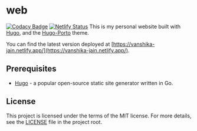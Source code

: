 # web

[![Codacy Badge](https://app.codacy.com/project/badge/Grade/20aeb1a662c3458493b6543773c88de9)](https://app.codacy.com/gh/hugo-porto/web/dashboard?utm_source=gh&utm_medium=referral&utm_content=&utm_campaign=Badge_grade)
[![Netlify Status](https://api.netlify.com/api/v1/badges/6a43610a-152a-4009-b106-dbc780d35c6d/deploy-status)](https://app.netlify.com/sites/vanshika-jain/deploys)
This is my personal website built with [Hugo](https://gohugo.io/), and the
[Hugo-Porto](https://github.com/hugo-porto/theme) theme.

You can find the latest version deployed at [https://vanshika-jain.netlify.app/](https://vanshika-jain.netlify.app/).

## Prerequisites

- [Hugo](https://gohugo.io/getting-started/installing/) - a popular open-source static site generator written in Go.

## License

This project is licensed under the terms of the MIT license. For more details, see the [LICENSE](LICENSE) file in the
project root.
